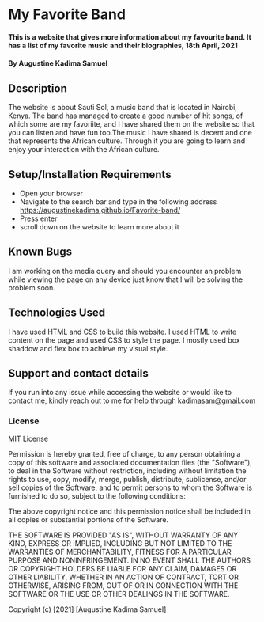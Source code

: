 # My Favorite Band
#### This is a website that gives more information about my favourite band. It has a list of my favorite music and their biographies, 18th April, 2021
#### By Augustine Kadima Samuel

## Description
The website is about Sauti Sol, a music band that is located in Nairobi, Kenya. The band has managed to create a good number of hit songs, of which some are my favoriite, and I have shared them on the website so that you can listen and have fun too.The music I have shared is decent and one that represents the African culture. Through it you are going to learn and enjoy your interaction with the African culture. 

## Setup/Installation Requirements
* Open your browser
* Navigate to the search bar and type in the following address https://augustinekadima.github.io/Favorite-band/
* Press enter
* scroll down on the website to learn more about it


## Known Bugs
I am working on the media query and should you encounter an problem while viewing the page on any device just know that I will be solving the problem soon. 

## Technologies Used
I have used HTML and CSS to build this website. I used HTML to write content on the page and used CSS to style the page. I mostly used box shaddow and flex box to achieve my visual style.

## Support and contact details
If you run into any issue while accessing the website or would like to contact me, kindly reach out to me for help through kadimasam@gmail.com

### License
MIT License



Permission is hereby granted, free of charge, to any person obtaining a copy
of this software and associated documentation files (the "Software"), to deal
in the Software without restriction, including without limitation the rights
to use, copy, modify, merge, publish, distribute, sublicense, and/or sell
copies of the Software, and to permit persons to whom the Software is
furnished to do so, subject to the following conditions:

The above copyright notice and this permission notice shall be included in all
copies or substantial portions of the Software.

THE SOFTWARE IS PROVIDED "AS IS", WITHOUT WARRANTY OF ANY KIND, EXPRESS OR
IMPLIED, INCLUDING BUT NOT LIMITED TO THE WARRANTIES OF MERCHANTABILITY,
FITNESS FOR A PARTICULAR PURPOSE AND NONINFRINGEMENT. IN NO EVENT SHALL THE
AUTHORS OR COPYRIGHT HOLDERS BE LIABLE FOR ANY CLAIM, DAMAGES OR OTHER
LIABILITY, WHETHER IN AN ACTION OF CONTRACT, TORT OR OTHERWISE, ARISING FROM,
OUT OF OR IN CONNECTION WITH THE SOFTWARE OR THE USE OR OTHER DEALINGS IN THE
SOFTWARE.

Copyright (c) [2021] [Augustine Kadima Samuel]
